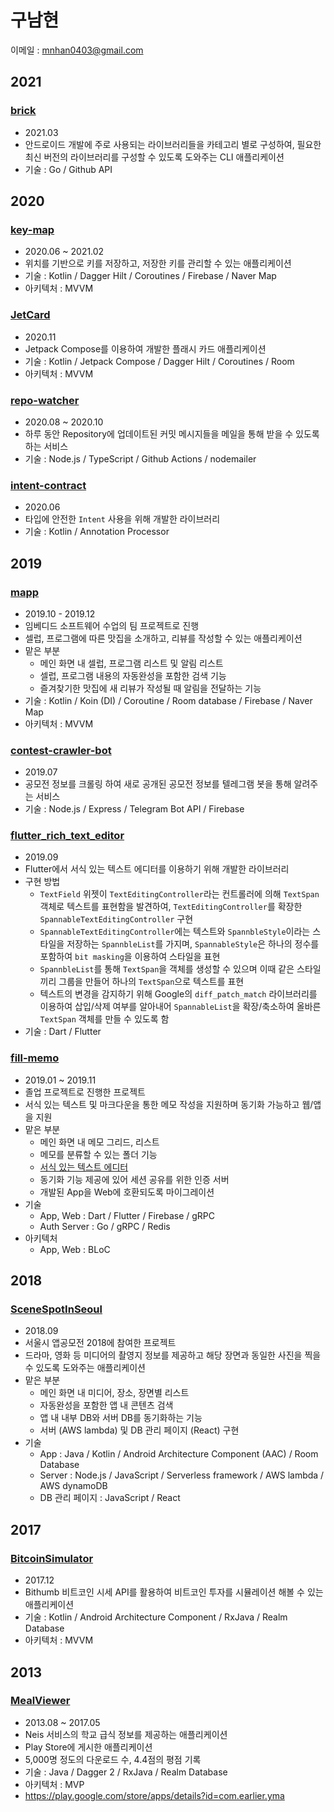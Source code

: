 # 구남현

이메일 : mnhan0403@gmail.com

## 2021

### [brick](https://github.com/namhyun-gu/brick)

- 2021.03
- 안드로이드 개발에 주로 사용되는 라이브러리들을 카테고리 별로 구성하여, 필요한 최신 버전의 라이브러리를 구성할 수 있도록 도와주는 CLI 애플리케이션
- 기술 : Go / Github API

## 2020

### [key-map](https://github.com/namhyun-gu/key-map)

- 2020.06 ~ 2021.02
- 위치를 기반으로 키를 저장하고, 저장한 키를 관리할 수 있는 애플리케이션
- 기술 : Kotlin / Dagger Hilt / Coroutines / Firebase / Naver Map
- 아키텍처 : MVVM

### [JetCard](https://github.com/namhyun-gu/JetCard)

- 2020.11
- Jetpack Compose를 이용하여 개발한 플래시 카드 애플리케이션
- 기술 : Kotlin / Jetpack Compose / Dagger Hilt / Coroutines / Room
- 아키텍처 : MVVM

### [repo-watcher](https://github.com/namhyun-gu/namhyun-gu/blob/master/projects/repo-watcher.md)

- 2020.08 ~ 2020.10
- 하루 동안 Repository에 업데이트된 커밋 메시지들을 메일을 통해 받을 수 있도록 하는 서비스
- 기술 : Node.js / TypeScript / Github Actions / nodemailer

### [intent-contract](https://github.com/namhyun-gu/namhyun-gu/blob/master/projects/intent-contract.md)

- 2020.06
- 타입에 안전한 `Intent` 사용을 위해 개발한 라이브러리
- 기술 : Kotlin / Annotation Processor

## 2019

### [mapp](https://github.com/namhyun-gu/namhyun-gu/blob/master/projects/mapp.md)

- 2019.10 - 2019.12
- 임베디드 소프트웨어 수업의 팀 프로젝트로 진행
- 셀럽, 프로그램에 따른 맛집을 소개하고, 리뷰를 작성할 수 있는 애플리케이션
- 맡은 부분
  - 메인 화면 내 셀럽, 프로그램 리스트 및 알림 리스트
  - 셀럽, 프로그램 내용의 자동완성을 포함한 검색 기능
  - 즐겨찾기한 맛집에 새 리뷰가 작성될 때 알림을 전달하는 기능
- 기술 : Kotlin / Koin (DI) / Coroutine / Room database / Firebase / Naver Map
- 아키텍처 : MVVM

### [contest-crawler-bot](https://github.com/namhyun-gu/namhyun-gu/blob/master/projects/contest-crawler-bot.md)

- 2019.07
- 공모전 정보를 크롤링 하여 새로 공개된 공모전 정보를 텔레그램 봇을 통해 알려주는 서비스
- 기술 : Node.js / Express / Telegram Bot API / Firebase

### [flutter_rich_text_editor](https://github.com/namhyun-gu/flutter_rich_text_editor)

- 2019.09
- Flutter에서 서식 있는 텍스트 에디터를 이용하기 위해 개발한 라이브러리
- 구현 방법
  - `TextField` 위젯이 `TextEditingController`라는 컨트롤러에 의해 `TextSpan` 객체로 텍스트를 표현함을 발견하여, `TextEditingController`를 확장한 `SpannableTextEditingController` 구현
  - `SpannableTextEditingController`에는 텍스트와 `SpannbleStyle`이라는 스타일을 저장하는 `SpannbleList`를 가지며, `SpannableStyle`은 하나의 정수를 포함하여 `bit masking`을 이용하여 스타일을 표현
  - `SpannbleList`를 통해 `TextSpan`을 객체를 생성할 수 있으며 이때 같은 스타일끼리 그룹을 만들어 하나의 `TextSpan`으로 텍스트를 표현
  - 텍스트의 변경을 감지하기 위해 Google의 `diff_patch_match` 라이브러리를 이용하여 삽입/삭제 여부를 알아내어 `SpannableList`을 확장/축소하여 올바른 `TextSpan` 객체를 만들 수 있도록 함
- 기술 : Dart / Flutter

### [fill-memo](https://github.com/namhyun-gu/namhyun-gu/blob/master/projects/fill-memo.md)

- 2019.01 ~ 2019.11
- 졸업 프로젝트로 진행한 프로젝트
- 서식 있는 텍스트 및 마크다운을 통한 메모 작성을 지원하며 동기화 가능하고 웹/앱을 지원
- 맡은 부분
  - 메인 화면 내 메모 그리드, 리스트
  - 메모를 분류할 수 있는 폴더 기능
  - [서식 있는 텍스트 에디터](https://github.com/namhyun-gu/flutter_rich_text_editor)
  - 동기화 기능 제공에 있어 세션 공유를 위한 인증 서버
  - 개발된 App을 Web에 호환되도록 마이그레이션
- 기술
  - App, Web : Dart / Flutter / Firebase / gRPC
  - Auth Server : Go / gRPC / Redis
- 아키텍처
  - App, Web : BLoC

## 2018

### [SceneSpotInSeoul](https://github.com/namhyun-gu/namhyun-gu/blob/master/projects/SceneSpotInSeoul.md)

- 2018.09
- 서울시 앱공모전 2018에 참여한 프로젝트
- 드라마, 영화 등 미디어의 촬영지 정보를 제공하고 해당 장면과 동일한 사진을 찍을 수 있도록 도와주는 애플리케이션
- 맡은 부분
  - 메인 화면 내 미디어, 장소, 장면별 리스트
  - 자동완성을 포함한 앱 내 콘텐츠 검색
  - 앱 내 내부 DB와 서버 DB를 동기화하는 기능
  - 서버 (AWS lambda) 및 DB 관리 페이지 (React) 구현
- 기술
  - App : Java / Kotlin / Android Architecture Component (AAC) / Room Database
  - Server : Node.js / JavaScript / Serverless framework / AWS lambda / AWS dynamoDB
  - DB 관리 페이지 : JavaScript / React

## 2017

### [BitcoinSimulator](https://github.com/namhyun-gu/namhyun-gu/blob/master/projects/BitcoinSimulator.md)

- 2017.12
- Bithumb 비트코인 시세 API를 활용하여 비트코인 투자를 시뮬레이션 해볼 수 있는 애플리케이션
- 기술 : Kotlin / Android Architecture Component / RxJava / Realm Database
- 아키텍처 : MVVM

## 2013

### [MealViewer](https://github.com/namhyun-gu/namhyun-gu/blob/master/projects/MealViewer.md)

- 2013.08 ~ 2017.05
- Neis 서비스의 학교 급식 정보를 제공하는 애플리케이션
- Play Store에 게시한 애플리케이션
- 5,000명 정도의 다운로드 수, 4.4점의 평점 기록
- 기술 : Java / Dagger 2 / RxJava / Realm Database
- 아키텍처 : MVP
- https://play.google.com/store/apps/details?id=com.earlier.yma